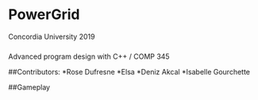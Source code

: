 # PowerGrid

Concordia University 2019
###
Advanced program design with C++ / COMP 345

##Contributors:
*Rose Dufresne
*Elsa
*Deniz Akcal
*Isabelle Gourchette

##Gameplay

